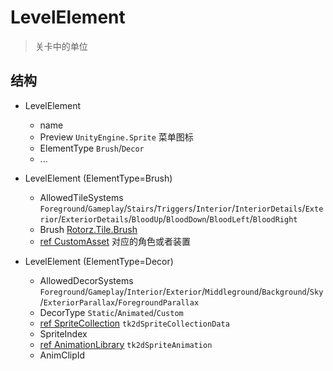 ﻿# LevelElement

> 关卡中的单位

## 结构

- LevelElement
  * name
  * Preview `UnityEngine.Sprite` 菜单图标
  * ElementType `Brush`/`Decor`
  * ...

- LevelElement<Tiles> (ElementType=Brush)
  * AllowedTileSystems `Foreground`/`Gameplay`/`Stairs`/`Triggers`/`Interior`/`InteriorDetails`/`Exterior`/`ExteriorDetails`/`BloodUp`/`BloodDown`/`BloodLeft`/`BloodRight`
  * Brush [Rotorz.Tile.Brush](./Brush.md)
  * <u>ref CustomAsset</u> 对应的角色或者装置

- LevelElement<Props> (ElementType=Decor)
  * AllowedDecorSystems `Foreground`/`Gameplay`/`Interior`/`Exterior`/`Middleground`/`Background`/`Sky`/`ExteriorParallax`/`ForegroundParallax`
  * DecorType `Static`/`Animated`/`Custom`
  * <u>ref SpriteCollection</u> `tk2dSpriteCollectionData`
  * SpriteIndex
  * <u>ref AnimationLibrary</u> `tk2dSpriteAnimation`
  * AnimClipId